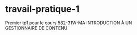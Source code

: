 # travail-pratique-1
Premier tp1 pour le cours 582-31W-MA INTRODUCTION À UN GESTIONNAIRE DE CONTENU
